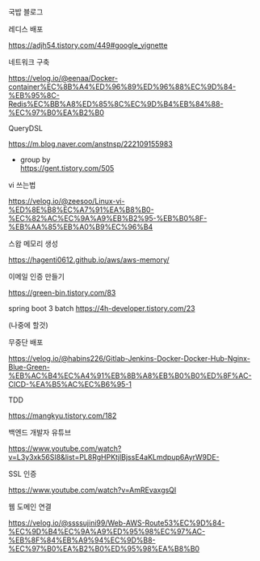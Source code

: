 국밥 블로그

레디스 배포

https://adjh54.tistory.com/449#google_vignette

네트워크 구축

https://velog.io/@eenaa/Docker-container%EC%8B%A4%ED%96%89%ED%96%88%EC%9D%84-%EB%95%8C-Redis%EC%BB%A8%ED%85%8C%EC%9D%B4%EB%84%88-%EC%97%B0%EA%B2%B0

QueryDSL

https://m.blog.naver.com/anstnsp/222109155983

  - group by  
  https://gent.tistory.com/505

vi 쓰는법

https://velog.io/@zeesoo/Linux-vi-%ED%8E%B8%EC%A7%91%EA%B8%B0-%EC%82%AC%EC%9A%A9%EB%B2%95-%EB%B0%8F-%EB%AA%85%EB%A0%B9%EC%96%B4

스왑 메모리 생성

https://hagenti0612.github.io/aws/aws-memory/

이메일 인증 만들기

https://green-bin.tistory.com/83

spring boot 3 batch
https://4h-developer.tistory.com/23

(나중에 할것)

무중단 배포

https://velog.io/@habins226/Gitlab-Jenkins-Docker-Docker-Hub-Nginx-Blue-Green-%EB%AC%B4%EC%A4%91%EB%8B%A8%EB%B0%B0%ED%8F%AC-CICD-%EA%B5%AC%EC%B6%95-1

TDD

https://mangkyu.tistory.com/182

백엔드 개발자 유튜브

https://www.youtube.com/watch?v=L3y3xk56SI8&list=PL8RgHPKtjlBjssE4aKLmdpup6AyrW9DE-

SSL 인증

https://www.youtube.com/watch?v=AmREvaxgsQI

웹 도메인 연결

https://velog.io/@ssssujini99/Web-AWS-Route53%EC%9D%84-%EC%9D%B4%EC%9A%A9%ED%95%98%EC%97%AC-%EB%8F%84%EB%A9%94%EC%9D%B8-%EC%97%B0%EA%B2%B0%ED%95%98%EA%B8%B0


